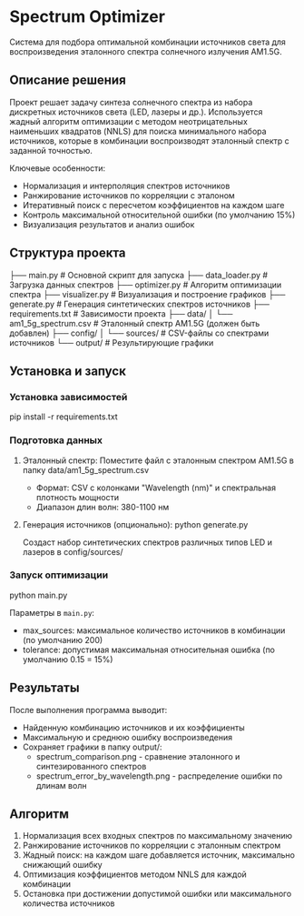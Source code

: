 # Spectrum Optimizer

Система для подбора оптимальной комбинации источников света для воспроизведения эталонного спектра солнечного излучения AM1.5G.

## Описание решения

Проект решает задачу синтеза солнечного спектра из набора дискретных источников света (LED, лазеры и др.). Используется жадный алгоритм оптимизации с методом неотрицательных наименьших квадратов (NNLS) для поиска минимального набора источников, которые в комбинации воспроизводят эталонный спектр с заданной точностью.

Ключевые особенности:
- Нормализация и интерполяция спектров источников
- Ранжирование источников по корреляции с эталоном
- Итеративный поиск с пересчетом коэффициентов на каждом шаге
- Контроль максимальной относительной ошибки (по умолчанию 15%)
- Визуализация результатов и анализ ошибок

## Структура проекта

├── main.py                    # Основной скрипт для запуска
├── data_loader.py            # Загрузка данных спектров
├── optimizer.py              # Алгоритм оптимизации спектра
├── visualizer.py             # Визуализация и построение графиков
├── generate.py               # Генерация синтетических спектров источников
├── requirements.txt          # Зависимости проекта
├── data/
│   └── am1_5g_spectrum.csv  # Эталонный спектр AM1.5G (должен быть добавлен)
├── config/
│   └── sources/             # CSV-файлы со спектрами источников
└── output/                  # Результирующие графики

## Установка и запуск

### Установка зависимостей

pip install -r requirements.txt

### Подготовка данных

1. Эталонный спектр: Поместите файл с эталонным спектром AM1.5G в папку data/am1_5g_spectrum.csv
   - Формат: CSV с колонками "Wavelength (nm)" и спектральная плотность мощности
   - Диапазон длин волн: 380-1100 нм

2. Генерация источников (опционально):
      python generate.py
   
   Создаст набор синтетических спектров различных типов LED и лазеров в config/sources/

### Запуск оптимизации

python main.py

Параметры в `main.py`:
- max_sources: максимальное количество источников в комбинации (по умолчанию 200)
- tolerance: допустимая максимальная относительная ошибка (по умолчанию 0.15 = 15%)

## Результаты

После выполнения программа выводит:
- Найденную комбинацию источников и их коэффициенты
- Максимальную и среднюю ошибку воспроизведения
- Сохраняет графики в папку output/:
  - spectrum_comparison.png - сравнение эталонного и синтезированного спектров
  - spectrum_error_by_wavelength.png - распределение ошибки по длинам волн

## Алгоритм

1. Нормализация всех входных спектров по максимальному значению
2. Ранжирование источников по корреляции с эталонным спектром
3. Жадный поиск: на каждом шаге добавляется источник, максимально снижающий ошибку
4. Оптимизация коэффициентов методом NNLS для каждой комбинации
5. Остановка при достижении допустимой ошибки или максимального количества источников
